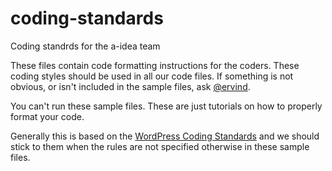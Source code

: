 # coding-standards
Coding standrds for the a-idea team

These files contain code formatting instructions for the coders. These coding styles should be used in all our code files. If something is not obvious, or isn't included in the sample files, ask [@ervind](https://github.com/ervind/).

You can't run these sample files. These are just tutorials on how to properly format your code.

Generally this is based on the [WordPress Coding Standards](https://codex.wordpress.org/WordPress_Coding_Standards) and we should stick to them when the rules are not specified otherwise in these sample files.
